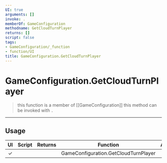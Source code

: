 ```yaml
---
UI: true
arguments: []
invoke: .
memberOf: GameConfiguration
methodname: GetCloudTurnPlayer
returns: []
script: false
tags:
- GameConfiguration/_function
- function/UI
title: GameConfiguration.GetCloudTurnPlayer
---
```

# GameConfiguration.GetCloudTurnPlayer
> this function is a member of [[GameConfiguration]]
> this method can be invoked with `.`
-----
## Usage
|  UI | Script | Returns | Function | Arguments |
|:---:|:------:|-------:|:--------:|:---------|
|✓| ||GameConfiguration.GetCloudTurnPlayer||
